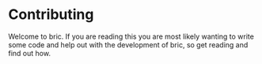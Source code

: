 # Contributing

Welcome to bric. If you are reading this you are most likely wanting to write some code and help out with the development of bric, so get reading and find out how.


